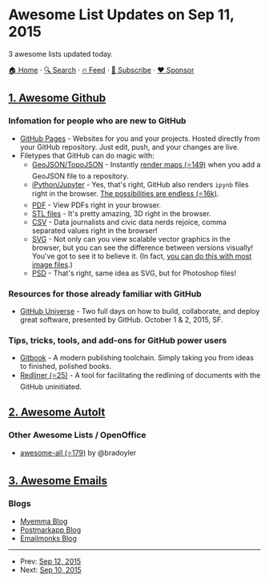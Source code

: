 # Awesome List Updates on Sep 11, 2015

3 awesome lists updated today.

[🏠 Home](/README.md) · [🔍 Search](https://www.trackawesomelist.com/search/) · [🔥 Feed](https://www.trackawesomelist.com/rss.xml) · [📮 Subscribe](https://trackawesomelist.us17.list-manage.com/subscribe?u=d2f0117aa829c83a63ec63c2f&id=36a103854c) · [❤️  Sponsor](https://github.com/sponsors/theowenyoung)



## [1. Awesome Github](/content/phillipadsmith/awesome-github/README.md)

### Infomation for people who are new to GitHub

*   [GitHub Pages](https://pages.github.com/) - Websites for you and your projects.
    Hosted directly from your GitHub repository. Just edit, push, and your changes are live.
*   Filetypes that GitHub can do magic with:
    *   [GeoJSON/TopoJSON](https://github.com/blog/1528-there-s-a-map-for-that) - Instantly [render maps (⭐149)](https://github.com/benbalter/dc-maps/blob/master/maps/embassies.geojson) when you add a GeoJSON file to a repository.
    *   [iPython/Jupyter](https://github.com/blog/1995-github-jupyter-notebooks-3) - Yes, that's right, GitHub also renders `ipynb` files right in the browser. [The possibilities are endless (⭐16k)](https://github.com/ipython/ipython/wiki/A-gallery-of-interesting-IPython-Notebooks).
    *   [PDF](https://github.com/blog/1974-pdf-viewing) - View PDFs right in your browser.
    *   [STL files](https://github.com/blog/1465-stl-file-viewing) - It's pretty amazing, 3D right in the browser.
    *   [CSV](https://github.com/blog/1601-see-your-csvs) - Data journalists and civic data nerds rejoice, comma separated values right in the browser!
    *   [SVG](https://github.com/blog/1902-svg-viewing-diffing) - Not only can you view scalable vector graphics in the browser, but you can see the difference between versions visually! You've got to see it to believe it.  (In fact, [you can do this with most image files](https://github.com/blog/817-behold-image-view-modes).)
    *   [PSD](https://github.com/blog/1845-psd-viewing-diffing) - That's right, same idea as SVG, but for Photoshop files!

### Resources for those already familiar with GitHub

*   [GitHub Universe](http://githubuniverse.com/) - Two full days on how to build, collaborate, and deploy
    great software, presented by GitHub. October 1 & 2, 2015, SF.

### Tips, tricks, tools, and add-ons for GitHub power users

*   [Gitbook](https://www.gitbook.com/) - A modern publishing toolchain. Simply taking you from ideas to finished, polished books.
*   [Redliner (⭐25)](https://github.com/benbalter/redliner) - A tool for facilitating the redlining of documents with the GitHub uninitiated.

## [2. Awesome AutoIt](/content/J2TEAM/awesome-AutoIt/README.md)

### Other Awesome Lists / OpenOffice

*   [awesome-all (⭐179)](https://github.com/bradoyler/awesome-all) by @bradoyler

## [3. Awesome Emails](/content/jonathandion/awesome-emails/README.md)

### Blogs

*   [Myemma Blog](http://myemma.com/content-hub)
*   [Postmarkapp Blog](http://blog.postmarkapp.com/)
*   [Emailmonks Blog](http://www.emailmonks.com/blog/)

---

- Prev: [Sep 12, 2015](/content/2015/09/12/README.md)
- Next: [Sep 10, 2015](/content/2015/09/10/README.md)